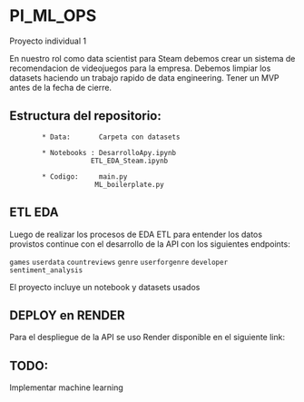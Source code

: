 # PI_ML_OPS
Proyecto individual 1

En nuestro rol como data scientist para Steam debemos crear un sistema de recomendacion de videojuegos para la empresa. Debemos limpiar los datasets haciendo un trabajo rapido de data engineering. Tener un MVP antes de la fecha de cierre.
## Estructura del repositorio:

            * Data:       Carpeta con datasets
            
            * Notebooks : DesarrolloApy.ipynb
                        ETL_EDA_Steam.ipynb
            
            * Codigo:     main.py
                         ML_boilerplate.py


## ETL EDA

Luego de realizar los procesos de EDA ETL para entender los datos provistos continue con el desarrollo de la API
con los siguientes endpoints: 

  `games`
  `userdata`
  `countreviews`
  `genre`
  `userforgenre`
  `developer`
  `sentiment_analysis`

  El proyecto incluye un notebook y datasets usados

  ## DEPLOY en RENDER

  Para el despliegue de la API se uso Render
  disponible en el siguiente
  link:

## TODO:

Implementar machine learning
